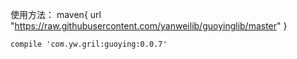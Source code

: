 使用方法：
    maven{
        url "https://raw.githubusercontent.com/yanweilib/guoyinglib/master"
    }

    compile 'com.yw.gril:guoying:0.0.7'
